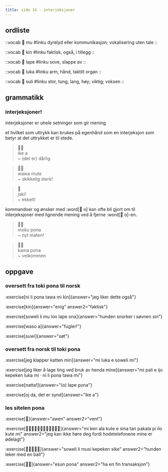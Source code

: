 ```yaml
---
title: side 14 - interjeksjoner 
---
```

## ordliste

::vocab
󱤹 mu
#linku
dyrelyd eller kommunikasjon; vokalisering uten tale
::

::vocab
󱥹 kin
#linku
faktisk, også, i tillegg
::

::vocab
󱤢 lape
#linku
sove, slappe av
::

::vocab
󱤭 luka
#linku
arm, hånd, taktilt organ
::

::vocab
󱥣 suli
#linku
stor, tung, lang, høy; viktig; voksen
::

## grammatikk
###  interjeksjoner!

interjeksjoner er uhele setninger som gir mening

et hvilket som uttrykk kan brukes på egenhånd som en interjeksjon som betyr at det uttrykket er til stede.

> 󱤍󱤀 \
> ike a \
> ~ (det er) dårlig

> 󱥵󱤼 \
> wawa mute \
> ~ skikkelig sterk!

> 󱤐 \
> jaki! \
> ~ ekkelt!

kommandoer og ønsker med :word[󱥄 o] kan ofte bli gjort om til interjeksjoner med lignende mening ved å fjerne :word[󱥄 o]-en.

> 󱤶󱥔 \
> moku pona \
> ~ nyt maten!

> 󱤖󱥔 \
> kama pona \
> ~ velkommen


## oppgave
### oversett fra toki pona til norsk
:exercise[ni li pona tawa mi kin]{answer="jeg liker dette også"}

:exercise[kin]{answer="enig" answer2="faktisk"}

:exercise[soweli li mu lon lape ona]{answer="hunden snorker i søvnen sin"}

:exercise[waso a]{answer="fugler!"}

:exercise[suwi]{answer="søt"}

### oversett fra norsk til toki pona
:exercise[jeg klapper katten min]{answer="mi luka e soweli mi"}

:exercise[jeg liker å lage ting ved bruk av henda mine]{answer="mi pali e ijo kepeken luka mi · ni li pona tawa mi"}

:exercise[natta!]{answer="(o) lape pona"}

:exercise[oj da, det er synd]{answer="ike a"}

### les sitelen pona
:exercise[󱤈]{answer="awen" answer2="vent"}

:exercise[󱤴󱤘󱤂󱤠󱤉󱥞󱥧󱥈󱥍󱤎󱤠󱤴]{answer="mi ken ala kute e sina tan pakala pi ilo kute mi" answer2="jeg kan ikke høre deg fordi hodetelefonene mine er ødelagt"}

:exercise[󱥢󱤧󱤻󱤙󱥜]{answer="soweli li musi kepeken sike" answer2="hunden leker med en ball"}

:exercise[󱤋󱥔]{answer="esun pona" answer2="ha en fin transaksjon"}